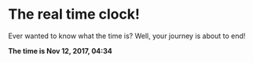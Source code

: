 # The real time clock!

Ever wanted to know what the time is? Well, your journey is about to end!

**The time is Nov 12, 2017, 04:34**